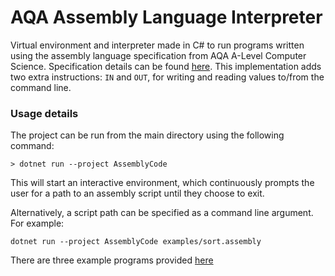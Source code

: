 # AQA Assembly Language Interpreter

Virtual environment and interpreter made in C# to run programs written using the assembly language specification from AQA A-Level Computer Science.
Specification details can be found [here](https://pmt.physicsandmathstutor.com/download/Computer-Science/A-level/Past-Papers/AQA/AS-Paper-2/Assembly%20Language%20Instruction%20-%20Paper%202%20AQA%20Computer%20Science%20AS-level.pdf). This implementation adds two extra instructions: `IN` and `OUT`, for writing and reading values to/from the command line.

### Usage details

The project can be run from the main directory using the following command:
```
> dotnet run --project AssemblyCode
```
This will start an interactive environment, which continuously prompts the user for a path to an assembly script until they choose to exit.


Alternatively, a script path can be specified as a command line argument. For example:
```
dotnet run --project AssemblyCode examples/sort.assembly
```

There are three example programs provided [here](./examples)
